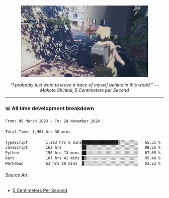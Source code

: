 <p align="center"><img src="asset/header.jpg" width="80%"/></p>
<p align="center"><i>“I probably just want to leave a trace of myself behind in this world.” ― Makoto Shinkai, 5 Centimeters per Second</i></p>

---
<!--
<details>
  <summary>📃 My Resume</summary>

### Education

- 📖 **Computer Science**\
📆 10/2021 - present\
📍 **Thang Long University** - Hoang Mai, Hanoi, Vietnam

### Experience

<img align="right" src="https://img.shields.io/badge/Figma-F24E1E?style=flat&logo=figma&logoColor=white"/>
<img align="right" src="https://img.shields.io/badge/node.js-6DA55F?style=flat&logo=node.js&logoColor=white"/>
<img align="right" src="https://img.shields.io/badge/Next.js-black?style=flat&logo=next.js&logoColor=white"/>
<img align="right" src="https://img.shields.io/badge/TypeScript-007ACC?style=flat&logo=typescript&logoColor=white"/>


- 👨‍💻 **Frontend Web Intern**\
📆 07/2023 - present\
📍 **MQ ICT Solutions** - Hoang Mai, Hanoi, Vietnam
</details> 
-->

### 📊 All time development breakdown

<!--START_SECTION:waka-->

```txt
From: 05 March 2023 - To: 24 November 2024

Total Time: 1,964 hrs 30 mins

TypeScript        1,283 hrs 6 mins████████████████▒░░░░░░░░   65.31 %
JavaScript        162 hrs         ██░░░░░░░░░░░░░░░░░░░░░░░   08.25 %
Python            150 hrs 13 mins ██░░░░░░░░░░░░░░░░░░░░░░░   07.65 %
Dart              107 hrs 41 mins █▒░░░░░░░░░░░░░░░░░░░░░░░   05.48 %
Markdown          63 hrs 10 mins  ▓░░░░░░░░░░░░░░░░░░░░░░░░   03.22 %
```

<!--END_SECTION:waka-->

###### Source Art

-  [5 Centimeters Per Second](https://wallhaven.cc/w/nrowq1)

